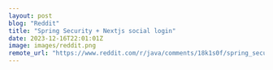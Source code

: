 ```yaml
---
layout: post
blog: "Reddit"
title: "Spring Security + Nextjs social login"
date: 2023-12-16T22:01:01Z
image: images/reddit.png
remote_url: "https://www.reddit.com/r/java/comments/18k1s0f/spring_security_nextjs_social_login/"
---
```

